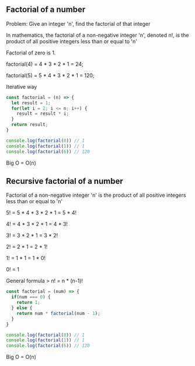 ## Factorial of a number

Problem: Give an integer 'n', find the factorial of that integer

In mathematics, the factorial of a non-negative integer 'n', denoted n!, is the product of all positive integers less than or equal to 'n'

Factorial of zero is 1.

factorial(4) = 4 * 3 * 2 * 1 = 24;

factorial(5) = 5 * 4 * 3 * 2 * 1 = 120;

Iterative way
```javascript
const factorial = (n) => {
  let result = 1;
  for(let i = 2; i <= n; i++) {
    result = result * i;
  }
  return result;
}

console.log(factorial(0)) // 1
console.log(factorial(1)) // 1
console.log(factorial(6)) // 120
```

Big O = O(n)

## Recursive factorial of a number

Factorial of a non-negative integer 'n' is the product of all positive integers less than or equal to 'n'

5! = 5 * 4 * 3 * 2 * 1 = 5 * 4!

4! = 4 * 3 * 2 * 1     = 4 * 3!

3! = 3 * 2 * 1         = 3 * 2!

2! = 2 * 1             = 2 * 1!

1! = 1 * 1             = 1 * 0!

0! = 1

General formula > n! = n * (n-1)!

```javascript
const factorial = (num) => {
  if(num === 0) {
    return 1;
  } else {
    return num * factorial(num - 1);
  }
}

console.log(factorial(0)) // 1
console.log(factorial(1)) // 1
console.log(factorial(6)) // 120
```

Big O = O(n)